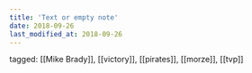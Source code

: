 ```yaml
---
title: 'Text or empty note'
date: 2018-09-26
last_modified_at: 2018-09-26
---
```

tagged: [[Mike Brady]], [[victory]], [[pirates]], [[morze]], [[tvp]]
<iframe frameborder="0" height="1" id="ga_target" scrolling="no" style="background-color:transparent; overflow:hidden; position:absolute; top:0; left:0; z-index:9999;" width="1"></iframe>
